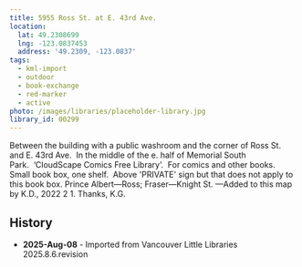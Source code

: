 ```yaml
---
title: 5955 Ross St. at E. 43rd Ave.
location:
  lat: 49.2308699
  lng: -123.0837453
  address: '49.2309, -123.0837'
tags:
  - kml-import
  - outdoor
  - book-exchange
  - red-marker
  - active
photo: /images/libraries/placeholder-library.jpg
library_id: 00299
---
```

Between the building with a public washroom and the corner of Ross St. and E. 43rd Ave.  
In the middle of the e. half of Memorial South Park.  ‘CloudScape Comics Free Library’.  
For comics and other books.
Small book box, one shelf.  Above 'PRIVATE' sign but that does not apply to this book box.
Prince Albert—Ross; Fraser—Knight St.
—Added to this map by K.D., 2022 2 1. 
Thanks, K.G.

## History
- **2025-Aug-08** - Imported from Vancouver Little Libraries 2025.8.6.revision
